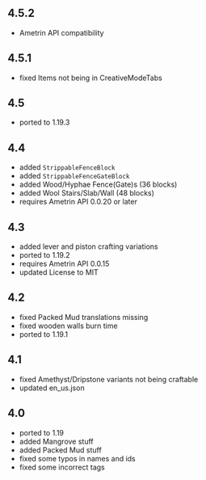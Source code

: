 ## 4.5.2
* Ametrin API compatibility

## 4.5.1
* fixed Items not being in CreativeModeTabs

## 4.5
* ported to 1.19.3

## 4.4
* added `StrippableFenceBlock`
* added `StrippableFenceGateBlock`
* added Wood/Hyphae Fence(Gate)s (36 blocks)
* added Wool Stairs/Slab/Wall (48 blocks)
* requires Ametrin API 0.0.20 or later

## 4.3
* added lever and piston crafting variations
* ported to 1.19.2
* requires Ametrin API 0.0.15
* updated License to MIT

## 4.2
* fixed Packed Mud translations missing
* fixed wooden walls burn time
* ported to 1.19.1

## 4.1
* fixed Amethyst/Dripstone variants not being craftable
* updated en_us.json

## 4.0
* ported to 1.19
* added Mangrove stuff
* added Packed Mud stuff
* fixed some typos in names and ids
* fixed some incorrect tags